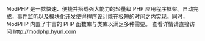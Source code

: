 ModPHP 是一款快速、便捷并搭载强大能力的轻量级 PHP 应用程序框架。自动完成，事件监听以及模块化开发使得程序设计能在极短的时间之内实现。同时，ModPHP 内置了丰富的 PHP 函数库与类库以满足多种需要。
查看详情请直接访问 http://modphp.hyurl.com
